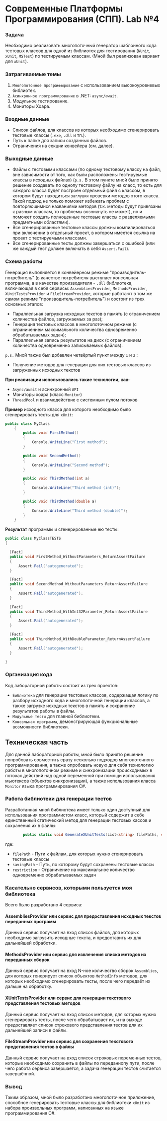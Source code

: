 # Современные Платформы Программирования (СПП). Lab №4

### Задача
Необходимо реализовать многопоточный генератор шаблонного кода тестовых классов для одной из библиотек для тестирования (`NUnit`, `xUnit`, `MSTest`) по тестируемым классам. (Мной был реализован вариант для `xUnit`).

### Затрагиваемые темы
1) `Многопоточное программирование` с использованием высокоуровневых библиотек.
2) `Асинхронное программирование` в .NET: `async/await`.
3) Модульное тестирование.
4) Мониторы Хоара.

### Входные данные

- Список файлов, для классов из которых необходимо сгенерировать тестовые классы (`.exe`, `.dll` и тп.).
- Путь к папке для записи созданных файлов.
- Ограничения на секции конвейера (см. далее).

### Выходные данные

- Файлы с тестовыми классами (по одному тестовому классу на файл, вне зависимости от того, как были расположены тестируемые классы в исходных файлах) (`p.s.` В этом пункте мной было принято решение создавать по однопу тестовому файлу на класс, то есть для каждого класса будет построен отдельный файл с классом, в котором будут находиться `заглушки` проверки методов этого класса. Такой подход не только поможет избежать проблем с повторяющимися названиями методов (т.к. методы будут привязаны к разным классам, то проблемы возникнуть не может), но и поможет создать полноценные тестовые классы с разделяемыми предметными областями).
- Все сгенерированные тестовые классы должны компилироваться при включении в отдельный проект, в котором имеется ссылка на проект с тестируемыми классами.
- Все сгенерированные тесты должны завершаться с ошибкой (или же каждый тест должен включать в себя `Assert.Fail`).

### Схема работы

Генерация выполняется в конвейерном режиме "производитель-потребитель" (в качестве потребителя выступает консольная программа, а в качестве производителя - `.dll` библиотека, включающая в себя сервисы: `AssembliesProvider`, `MethodsProvider`, `XUnitTestsProvider` и `FileStreamProvider`, которые работают в том же самом режиме "производитель-потребитель") и состоит из трех основных этапов: 

- Параллельная загрузка исходных текстов в память (с ограничением количества файлов, загружаемых за раз);
- Генерация тестовых классов в многопоточном режиме (с ограничением максимального количества одновременно обрабатываемых задач); 
- Параллельная запись результатов на диск (с ограничением количества одновременно записываемых файлов).

`p.s.` Мной также был добавлен четвёртый пункт между `1` и `2` :

  - Получение методов для генерации для них тестовых классов из загруженных исходных текстов
  
  **При реализации использовались такие технологии, как:**
  
  - `Async/await` и асинхронный `API`
  - Мониторы хоара (класс `Monitor`)
  - `ThreadPool` и взаимодействие с системным пулом потоков
  
  **Пример** исходного класса для которого необходимо было сгенерировать тесты для `xUnit`:
  
```C#
public class MyClass
    {
        public void FirstMethod()
        {
            Console.WriteLine("First method");
        }

        public void SecondMethod()
        {
            Console.WriteLine("Second method");
        }

        public void ThirdMethod(int a)
        {
            Console.WriteLine("Third method (int)");
        }

        public void ThirdMethod(double a)
        {
            Console.WriteLine("Third method (double)");
        }
    }
```

  **Результат** программы и сгенерированные ею тесты:
  
  ```C#
public class MyClassTESTS
{

	[Fact]
	public void FirstMethod_WithoutParameters_ReturnAssertFailure
	{
		Assert.Fail("autogenerated");
	}

	[Fact]
	public void SecondMethod_WithoutParameters_ReturnAssertFailure
	{
		Assert.Fail("autogenerated");
	}

	[Fact]
	public void ThirdMethod_WithInt32Parameter_ReturnAssertFailure
	{
		Assert.Fail("autogenerated");
	}

	[Fact]
	public void ThirdMethod_WithDoubleParameter_ReturnAssertFailure
	{
		Assert.Fail("autogenerated");
	}

}
```


### Организация кода

Код лабораторной работы состоит из трех проектов:

- `Библиотека` для генерации тестовых классов, содержащая логику по разбору исходного кода и многопоточной генерации классов, а также загрузке исходных текстов в память и сохранение результатов работы в файлы.
- `Модульные тесты` для главной библиотеки.
- `Консольная программа`, демонстрирующая функциональные возможности библиотеки.


## Техническая часть

Для данной лабораторной работы, мной было принято решение попробовать совместить сразу несколько подходов многопоточного программирования, а также опробовать новую для себя технологию работы в многопоточном режиме и синхронизации происходимых в потоках действий над одной переменной при помощи использования мьютексов (объектов синхронизации), а также использования класса `Monitor` языка программирования C#.

### Работа библиотеки для генерации тестов

Разработанная мной библиотека имеет только один доступный для использования программистом класс, который содержит в себе единственный статический метод для генерации тестовых кассов и сохранения их в файлы:

```C#
        public static void GenerateXUnitTests(List<string> filePaths, string savingPath, int restriction)
```

где:

- `filePath` - Пути к файлам, для которых нужно сгенерировать тестовые классы
- `savingPath` - Путь, по которому будут сохранены тестовые классы
- `restriction` - Ограничение на максимальное количество одновременно обрабатываемых задач

### Касательно сервисов, которыми пользуется моя библиотека

Всего было разработано 4 сервиса:

#### AssembliesProvider или сервис для предоставления исходных текстов переданных программ

Данный сервис получает на вход список файлов, для которых необходимо загрузить исходные текста, и предоставить их для дальнейшей обработки. 

#### MethodsProvider или сервис для извлечения списка методов из переданных сборок

Данный сервис получает на вход N-ное количество сборок `Assemblies`, для которых генерирует список объектов `MethodInfo` методов, для которых необходимо сгенерировать тесты, после чего передаёт их дальше на обработку.

#### XUnitTestsProvider или сервис для генерации текстового представления тестовых методов

Данный сервис получает на вход список методов, для которых нужно сгенерировать тесты, после чего обрабатывает их, и на выходе предоставляет список строкового представления тестов для их дальнейшей записи в файлы.

#### FileStreamProvider или сервис для сохранения текстового представления тестов в файлы

Данный сервис получает на вход список строковых переменных тестов, которые необходимо сохранить в файлы по переданнопу пути, после чего работа сервиса завершается, а задача генерации тестов считается завершённой.

### Вывод

Таким образом, мной было разработано многопоточное приложение, способное генерировать тестовые классы для библиотеки `xUnit` из набора произвольных программ, написанных на языке программирования C#.


